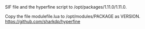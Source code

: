 SIF file
and the hyperfine script
to /opt/packages/1.11.0/1.11.0.

Copy the file modulefile.lua to /opt/modules/PACKAGE as VERSION.
https://github.com/sharkdp/hyperfine

